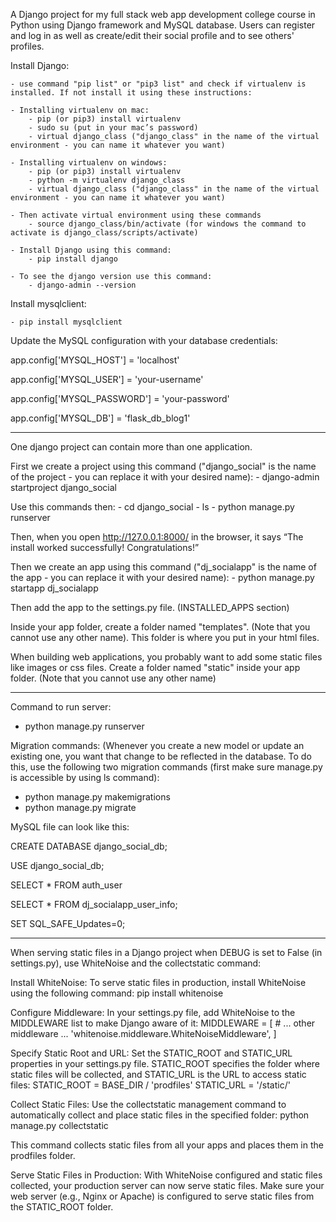 A Django project for my full stack web app development college course in Python using Django framework and MySQL database. Users can register and log in as well as create/edit their social profile and to see others' profiles.

Install Django:

    - use command "pip list" or "pip3 list" and check if virtualenv is installed. If not install it using these instructions:
    
    - Installing virtualenv on mac:
        - pip (or pip3) install virtualenv
        - sudo su (put in your mac’s password)
        - virtual django_class ("django_class" in the name of the virtual environment - you can name it whatever you want)
        
    - Installing virtualenv on windows:
        - pip (or pip3) install virtualenv
        - python -m virtualenv django_class
        - virtual django_class ("django_class" in the name of the virtual environment - you can name it whatever you want)
        
    - Then activate virtual environment using these commands
        - source django_class/bin/activate (for windows the command to activate is django_class/scripts/activate)
        
    - Install Django using this command:
        - pip install django
        
    - To see the django version use this command:
        - django-admin --version

Install mysqlclient:

    - pip install mysqlclient

Update the MySQL configuration with your database credentials:

app.config['MYSQL_HOST'] = 'localhost'

app.config['MYSQL_USER'] = 'your-username'

app.config['MYSQL_PASSWORD'] = 'your-password'

app.config['MYSQL_DB'] = 'flask_db_blog1'

*****

One django project can contain more than one application.

First we create a project using this command ("django_social" is the name of the project - you can replace it with your desired name):
    - django-admin startproject django_social

Use this commands then:
    - cd django_social
    - ls
    - python manage.py runserver

Then, when you open http://127.0.0.1:8000/ in the browser, it says “The install worked successfully! Congratulations!”

Then we create an app using this command ("dj_socialapp" is the name of the app - you can replace it with your desired name):
    - python manage.py startapp dj_socialapp

Then add the app to the settings.py file. (INSTALLED_APPS section)

Inside your app folder, create a folder named "templates". (Note that you cannot use any other name). This folder is where you put in your html files.

When building web applications, you probably want to add some static files like images or css files. Create a folder named "static" inside your app folder. (Note that you cannot use any other name)

******

Command to run server:
- python manage.py runserver

Migration commands: (Whenever you create a new model or update an existing one, you want that change to be reflected in the database. To do this, use the following two migration commands (first make sure manage.py is accessible by using ls command):
- python manage.py makemigrations
- python manage.py migrate

MySQL file can look like this:

CREATE DATABASE django_social_db;

USE django_social_db;

SELECT * FROM auth_user

SELECT * FROM dj_socialapp_user_info;

SET SQL_SAFE_Updates=0;

****
When serving static files in a Django project when DEBUG is set to False (in settings.py), use WhiteNoise and the collectstatic command:

Install WhiteNoise:
To serve static files in production, install WhiteNoise using the following command:
pip install whitenoise

Configure Middleware:
In your settings.py file, add WhiteNoise to the MIDDLEWARE list to make Django aware of it:
MIDDLEWARE = [
    # ... other middleware ...
    'whitenoise.middleware.WhiteNoiseMiddleware',
]

Specify Static Root and URL:
Set the STATIC_ROOT and STATIC_URL properties in your settings.py file. STATIC_ROOT specifies the folder where static files will be collected, and STATIC_URL is the URL to access static files:
STATIC_ROOT = BASE_DIR / 'prodfiles'
STATIC_URL = '/static/'

Collect Static Files:
Use the collectstatic management command to automatically collect and place static files in the specified folder:
python manage.py collectstatic

This command collects static files from all your apps and places them in the prodfiles folder.

Serve Static Files in Production:
With WhiteNoise configured and static files collected, your production server can now serve static files. Make sure your web server (e.g., Nginx or Apache) is configured to serve static files from the STATIC_ROOT folder.
